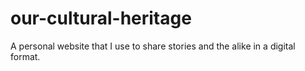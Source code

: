 # our-cultural-heritage
A personal website that I use to share stories and the alike in a digital format.
